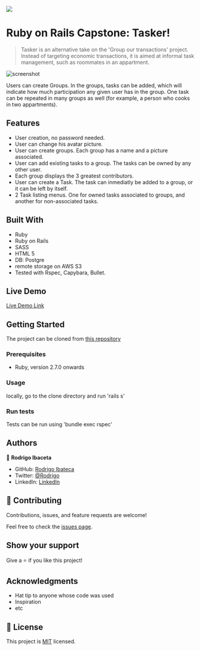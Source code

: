 ![](https://img.shields.io/badge/Microverse-blueviolet)

# Ruby on Rails Capstone: Tasker!

> Tasker is an alternative take on the 'Group our transactions' project. Instead of targeting economic transactions, it is aimed at informal task management, such as roommates in an appartment. 

![screenshot](./app_screenshot.png)

Users can create Groups. In the groups, tasks can be added, which will indicate how much participation any given user has in the group. One task can be repeated in many groups as well (for example, a person who cooks in two appartments). 

## Features

- User creation, no password needed.
- User can change his avatar picture.
- User can create groups. Each group has a name and a picture associated.
- User can add existing tasks to a group. The tasks can be owned by any other user.
- Each group displays the 3 greatest contributors.
- User can create a Task. The task can inmediatly be added to a group, or it can be left by itself.
- 2 Task listing menus. One for owned tasks associated to groups, and another for non-associated tasks.

## Built With

- Ruby
- Ruby on Rails
- SASS
- HTML 5
- DB: Postgre
- remote storage on AWS S3
- Tested with Rspec, Capybara, Bullet.

## Live Demo

[Live Demo Link](https://livedemo.com)


## Getting Started

The project can be cloned from [this repository]()

### Prerequisites

- Ruby, version 2.7.0 onwards

### Usage

locally, go to the clone directory and run 'rails s'

### Run tests

Tests can be run using 'bundle exec rspec'

## Authors

👤 **Rodrigo Ibaceta**

- GitHub: [Rodrigo Ibateca](https://github.com/RokoVarano/)
- Twitter: [@Rodrigo](https://twitter.com/RodrigoIbacet11)
- LinkedIn: [LinkedIn](https://www.linkedin.com/in/rodrigo-ibaceta-a8657611a/)

## 🤝 Contributing

Contributions, issues, and feature requests are welcome!

Feel free to check the [issues page](../../issues/).

## Show your support

Give a ⭐️ if you like this project!

## Acknowledgments

- Hat tip to anyone whose code was used
- Inspiration
- etc

## 📝 License

This project is [MIT](./MIT.md) licensed.